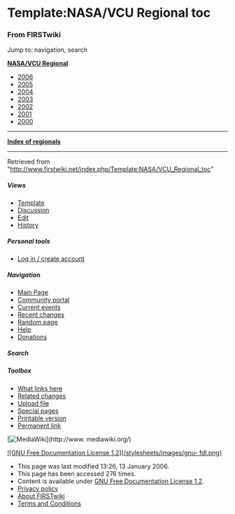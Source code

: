 # Template:NASA/VCU Regional toc

### From FIRSTwiki

Jump to: navigation, search

**[NASA/VCU Regional](/index.php/NASA/VCU_Regional "NASA/VCU Regional" )**

  * [2006](/index.php/NASA/VCU_Regional_%282006%29 "NASA/VCU Regional \(2006\)" )
  * [2005](/index.php?title=NASA/VCU_Regional_%282005%29&action=edit "NASA/VCU Regional \(2005\)" )
  * [2004](/index.php/NASA/VCU_Regional_%282004%29 "NASA/VCU Regional \(2004\)" )
  * [2003](/index.php?title=NASA/VCU_Regional_%282003%29&action=edit "NASA/VCU Regional \(2003\)" )
  * [2002](/index.php?title=NASA/VCU_Regional_%282002%29&action=edit "NASA/VCU Regional \(2002\)" )
  * [2001](/index.php?title=NASA/VCU_Regional_%282001%29&action=edit "NASA/VCU Regional \(2001\)" )
  * [2000](/index.php?title=NASA/VCU_Regional_%282000%29&action=edit "NASA/VCU Regional \(2000\)" )

* * *

**[Index of regionals](/index.php/Index_of_regionals "Index of regionals" )**

  
  
  
---  
  
Retrieved from
"<http://www.firstwiki.net/index.php/Template:NASA/VCU_Regional_toc>"

##### Views

  * [Template](/index.php/Template:NASA/VCU_Regional_toc)
  * [Discussion](/index.php?title=Template_talk:NASA/VCU_Regional_toc&action=edit)
  * [Edit](/index.php?title=Template:NASA/VCU_Regional_toc&action=edit)
  * [History](/index.php?title=Template:NASA/VCU_Regional_toc&action=history)

##### Personal tools

  * [Log in / create account](/index.php?title=Special:Userlogin&returnto=Template:NASA/VCU_Regional_toc)

[](/index.php/Main_Page "Main Page" )

##### Navigation

  * [Main Page](/index.php/Main_Page)
  * [Community portal](/index.php/FIRSTwiki:Community_portal)
  * [Current events](/index.php/Current_events)
  * [Recent changes](/index.php/Special:Recentchanges)
  * [Random page](/index.php/Special:Random)
  * [Help](/index.php/Help:Contents)
  * [Donations](/index.php/FIRSTwiki:Site_support)

##### Search



##### Toolbox

  * [What links here](/index.php/Special:Whatlinkshere/Template:NASA/VCU_Regional_toc)
  * [Related changes](/index.php/Special:Recentchangeslinked/Template:NASA/VCU_Regional_toc)
  * [Upload file](/index.php/Special:Upload)
  * [Special pages](/index.php/Special:Specialpages)
  * [Printable version](/index.php?title=Template:NASA/VCU_Regional_toc&printable=yes)
  * [Permanent link](/index.php?title=Template:NASA/VCU_Regional_toc&oldid=42356)

[![MediaWiki](/skins/common/images/poweredby_mediawiki_88x31.png)](http://www.
mediawiki.org/)

[![GNU Free Documentation License 1.2](/stylesheets/images/gnu-
fdl.png)](http://www.gnu.org/copyleft/fdl.html)

  * This page was last modified 13:26, 13 January 2006.
  * This page has been accessed 276 times.
  * Content is available under [GNU Free Documentation License 1.2](http://www.gnu.org/copyleft/fdl.html "http://www.gnu.org/copyleft/fdl.html" ).
  * [Privacy policy](/index.php/FIRSTwiki:Privacy_policy "FIRSTwiki:Privacy policy" )
  * [About FIRSTwiki](/index.php/FIRSTwiki:About "FIRSTwiki:About" )
  * [Terms and Conditions](/index.php/FIRSTwiki:Terms_and_conditions "FIRSTwiki:Terms and conditions" )

